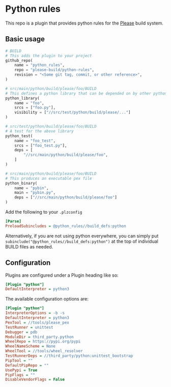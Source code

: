 # Python rules

This repo is a plugin that provides python rules for the [Please](https://please.build) build system.

## Basic usage

```python
# BUILD
# This adds the plugin to your project
github_repo(
    name = "python_rules",
    repo = "please-build/python-rules",
    revision = "<Some git tag, commit, or other reference>",
)

# src/main/python/build/please/foo/BUILD
# This defines a python library that can be depended on by other python rules
python_library(
    name = "foo",
    srcs = ["foo.py"],
    visibility = ["//src/test/python/build/please/..."]
)

# src/test/python/build/please/foo/BUILD
# A test for the above library
python_test(
    name = "foo_test",
    srcs = ["foo_test.py"],
    deps = [
        "//src/main/python/build/please/foo",
    ]
)

# src/main/python/build/please/foo/BUILD
# This produces an executable pex file
python_binary(
    name = "pybin",
    main = "pybin.py",
    deps = ["//src/main/python/build/please/foo"]
)
```

Add the following to your `.plzconfig`

```ini
[Parse]
PreloadSubincludes = @python_rules//build_defs:python
```

Alternatively, if you are not using python everywhere, you can simply put `subinclude("@python_rules//build_defs:python")` at the top of individual BUILD files as needed.

## Configuration

Plugins are configured under a Plugin heading like so:

```ini
[Plugin "python"]
DefaultInterpreter = python3
```

The available configuration options are:

```ini
[Plugin "python"]
InterpreterOptions = -b -s
DefaultInterpreter = python3
PexTool = //tools/please_pex
TestRunner = unittest
Debugger = pdb
ModuleDir = third_party.python
WheelRepo = https://pypi.org/pypi
WheelNameScheme = None
WheelTool = //tools/wheel_resolver
TestRunnerDeps = //third_party/python:unittest_bootstrap
PipTool = ""
DefaultPipRepo = ""
UsePypi = True
PipFlags = ""
DisableVendorFlags = False
```
